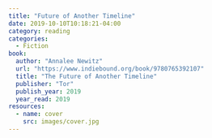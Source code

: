 ```yaml
---
title: "Future of Another Timeline"
date: 2019-10-10T10:18:21-04:00
category: reading
categories:
  - Fiction
book:
  author: "Annalee Newitz"
  url: "https://www.indiebound.org/book/9780765392107"
  title: "The Future of Another Timeline"
  publisher: "Tor"
  publish_year: 2019
  year_read: 2019
resources:
  - name: cover
    src: images/cover.jpg
---
```


